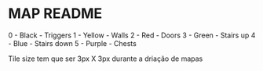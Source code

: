 # MAP README

0 - Black - Triggers
1 - Yellow - Walls
2 - Red - Doors
3 - Green - Stairs up
4 - Blue - Stairs down
5 - Purple - Chests 

Tile size tem que ser 3px X 3px durante a driação de mapas
